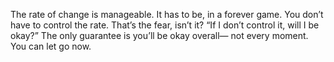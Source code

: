 The rate of change is manageable.
It has to be, in a forever game.
You don’t have to control the rate.
That’s the fear, isn’t it?
“If I don’t control it, will I be okay?”
The only guarantee is you’ll be okay overall—
not every moment.
You can let go now.

